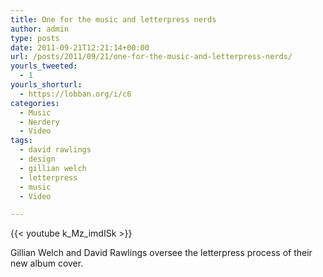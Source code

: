 ```yaml
---
title: One for the music and letterpress nerds
author: admin
type: posts
date: 2011-09-21T12:21:14+00:00
url: /posts/2011/09/21/one-for-the-music-and-letterpress-nerds/
yourls_tweeted:
  - 1
yourls_shorturl:
  - https://lobban.org/i/c6
categories:
  - Music
  - Nerdery
  - Video
tags:
  - david rawlings
  - design
  - gillian welch
  - letterpress
  - music
  - Video

---
```

{{< youtube k_Mz_imdISk >}}

Gillian Welch and David Rawlings oversee the letterpress process of their new album cover.